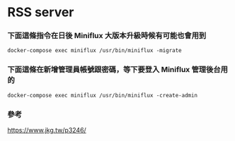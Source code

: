 # RSS server

### 下面這條指令在日後 Miniflux 大版本升級時候有可能也會用到
```
docker-compose exec miniflux /usr/bin/miniflux -migrate
```

### 下面這條在新增管理員帳號跟密碼，等下要登入 Miniflux 管理後台用的
```
docker-compose exec miniflux /usr/bin/miniflux -create-admin
```

### 參考
https://www.jkg.tw/p3246/
